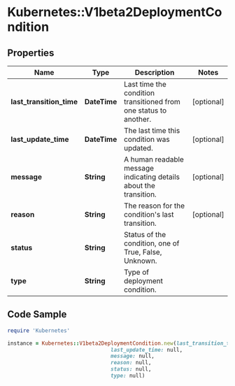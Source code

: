 # Kubernetes::V1beta2DeploymentCondition

## Properties

Name | Type | Description | Notes
------------ | ------------- | ------------- | -------------
**last_transition_time** | **DateTime** | Last time the condition transitioned from one status to another. | [optional] 
**last_update_time** | **DateTime** | The last time this condition was updated. | [optional] 
**message** | **String** | A human readable message indicating details about the transition. | [optional] 
**reason** | **String** | The reason for the condition&#39;s last transition. | [optional] 
**status** | **String** | Status of the condition, one of True, False, Unknown. | 
**type** | **String** | Type of deployment condition. | 

## Code Sample

```ruby
require 'Kubernetes'

instance = Kubernetes::V1beta2DeploymentCondition.new(last_transition_time: null,
                                 last_update_time: null,
                                 message: null,
                                 reason: null,
                                 status: null,
                                 type: null)
```


